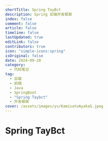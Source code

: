 ```yaml
---
shortTitle: Spring TayBct
description: Spring 后端开发框架
index: false
comment: false
article: false
timeline: false
lastUpdated: true
editLink: false
contributors: true
icon: "simple-icons:spring"
isOriginal: false
date: 2024-09-20
category:
  - 代码笔记
tag:
  - 后端
  - 前端
  - Java
  - SpringBoot
  - "Spring Taybct"
  - 开发框架
cover: /assets/images/ys/KamisatoAyakaS.jpeg
---
```


# Spring TayBct

<Catalog />